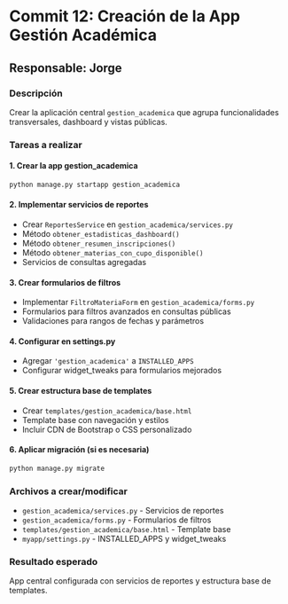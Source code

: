 # Commit 12: Creación de la App Gestión Académica

## Responsable: Jorge

### Descripción
Crear la aplicación central `gestion_academica` que agrupa funcionalidades transversales, dashboard y vistas públicas.

### Tareas a realizar

#### 1. Crear la app gestion_academica
```bash
python manage.py startapp gestion_academica
```

#### 2. Implementar servicios de reportes
- Crear `ReportesService` en `gestion_academica/services.py`
- Método `obtener_estadisticas_dashboard()`
- Método `obtener_resumen_inscripciones()`
- Método `obtener_materias_con_cupo_disponible()`
- Servicios de consultas agregadas

#### 3. Crear formularios de filtros
- Implementar `FiltroMateriaForm` en `gestion_academica/forms.py`
- Formularios para filtros avanzados en consultas públicas
- Validaciones para rangos de fechas y parámetros

#### 4. Configurar en settings.py
- Agregar `'gestion_academica'` a `INSTALLED_APPS`
- Configurar widget_tweaks para formularios mejorados

#### 5. Crear estructura base de templates
- Crear `templates/gestion_academica/base.html`
- Template base con navegación y estilos
- Incluir CDN de Bootstrap o CSS personalizado

#### 6. Aplicar migración (si es necesaria)
```bash
python manage.py migrate
```

### Archivos a crear/modificar
- `gestion_academica/services.py` - Servicios de reportes
- `gestion_academica/forms.py` - Formularios de filtros
- `templates/gestion_academica/base.html` - Template base
- `myapp/settings.py` - INSTALLED_APPS y widget_tweaks

### Resultado esperado
App central configurada con servicios de reportes y estructura base de templates.